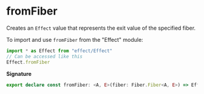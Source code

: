 # fromFiber

Creates an `Effect` value that represents the exit value of the specified
fiber.

To import and use `fromFiber` from the "Effect" module:

```ts
import * as Effect from "effect/Effect"
// Can be accessed like this
Effect.fromFiber
```

**Signature**

```ts
export declare const fromFiber: <A, E>(fiber: Fiber.Fiber<A, E>) => Effect<A, E>
```
